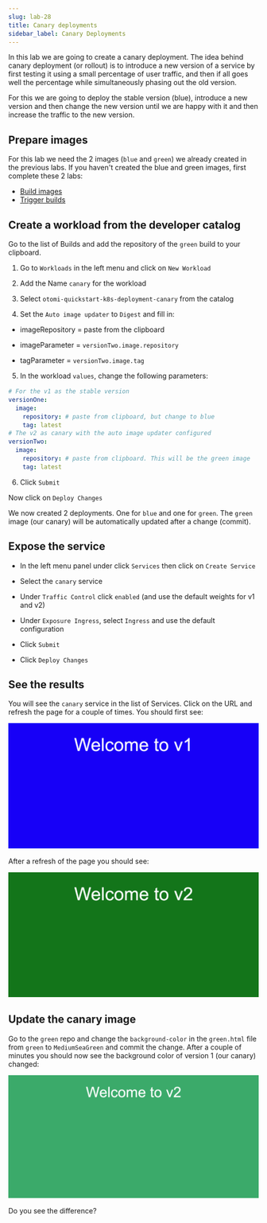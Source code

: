 ```yaml
---
slug: lab-28
title: Canary deployments
sidebar_label: Canary Deployments
---
```


In this lab we are going to create a canary deployment. The idea behind canary deployment (or rollout) is to introduce a new version of a service by first testing it using a small percentage of user traffic, and then if all goes well the percentage while simultaneously phasing out the old version.

For this we are going to deploy the stable version (blue), introduce a new version and then change the new version until we are happy with it and then increase the traffic to the new version.

## Prepare images

For this lab we need the 2 images (`blue` and `green`) we already created in the previous labs. If you haven't created the blue and green images, first complete these 2 labs:

- [Build images](lab-6.md)
- [Trigger builds](lab-26.md)

## Create a workload from the developer catalog

Go to the list of Builds and add the repository of the `green` build to your clipboard.

1. Go to `Workloads` in the left menu and click on `New Workload`

2. Add the Name `canary` for the workload

3. Select `otomi-quickstart-k8s-deployment-canary` from the catalog

4. Set the `Auto image updater` to `Digest` and fill in:

- imageRepository = paste from the clipboard

- imageParameter = `versionTwo.image.repository`

- tagParameter = `versionTwo.image.tag`

5. In the workload `values`, change the following parameters:

```yaml
# For the v1 as the stable version
versionOne:
  image:
    repository: # paste from clipboard, but change to blue
    tag: latest
# The v2 as canary with the auto image updater configured
versionTwo:
  image:
    repository: # paste from clipboard. This will be the green image
    tag: latest
```

6. Click `Submit`

Now click on `Deploy Changes`

We now created 2 deployments. One for `blue` and one for `green`. The `green` image (our canary) will be automatically updated after a change (commit).

## Expose the service

- In the left menu panel under click `Services` then click on `Create Service`

- Select the `canary` service

- Under `Traffic Control` click `enabled` (and use the default weights for v1 and v2)

- Under `Exposure Ingress`, select `Ingress` and use the default configuration

- Click `Submit`

- Click `Deploy Changes`

## See the results

You will see the `canary` service in the list of Services. Click on the URL and refresh the page for a couple of times. You should first see:

![Team apps](../../img/canary-v1.png)

After a refresh of the page you should see:

![Team apps](../../img/canary-v2.png)

## Update the canary image

Go to the `green` repo and change the `background-color` in the `green.html` file from `green` to `MediumSeaGreen` and commit the change. After a couple of minutes you should now see the background color of version 1 (our canary) changed:

![Team apps](../../img/canary-v2-mediumgreen.png)

Do you see the difference?
